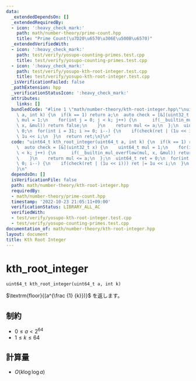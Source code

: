 ```yaml
---
data:
  _extendedDependsOn: []
  _extendedRequiredBy:
  - icon: ':heavy_check_mark:'
    path: math/number-theory/prime-count.hpp
    title: "Prime Count(\u7D20\u6570\u306E\u500B\u6570)"
  _extendedVerifiedWith:
  - icon: ':heavy_check_mark:'
    path: test/verify/yosupo-counting-primes.test.cpp
    title: test/verify/yosupo-counting-primes.test.cpp
  - icon: ':heavy_check_mark:'
    path: test/verify/yosupo-kth-root-integer.test.cpp
    title: test/verify/yosupo-kth-root-integer.test.cpp
  _isVerificationFailed: false
  _pathExtension: hpp
  _verificationStatusIcon: ':heavy_check_mark:'
  attributes:
    links: []
  bundledCode: "#line 1 \"math/number-theory/kth-root-integer.hpp\"\nuint64_t kth_root_integer(uint64_t\
    \ a, int k) {\n  if(k == 1) return a;\n  auto check = [&](uint32_t x) {\n    uint64_t\
    \ mul = 1;\n    for(int j = 0; j < k; j++) {\n      if(__builtin_mul_overflow(mul,\
    \ x, &mul)) return false;\n    }\n    return mul <= a;\n  };\n  uint64_t ret =\
    \ 0;\n  for(int i = 31; i >= 0; i--) {\n    if(check(ret | (1u << i))) ret |=\
    \ 1u << i;\n  }\n  return ret;\n}\n"
  code: "uint64_t kth_root_integer(uint64_t a, int k) {\n  if(k == 1) return a;\n\
    \  auto check = [&](uint32_t x) {\n    uint64_t mul = 1;\n    for(int j = 0; j\
    \ < k; j++) {\n      if(__builtin_mul_overflow(mul, x, &mul)) return false;\n\
    \    }\n    return mul <= a;\n  };\n  uint64_t ret = 0;\n  for(int i = 31; i >=\
    \ 0; i--) {\n    if(check(ret | (1u << i))) ret |= 1u << i;\n  }\n  return ret;\n\
    }\n"
  dependsOn: []
  isVerificationFile: false
  path: math/number-theory/kth-root-integer.hpp
  requiredBy:
  - math/number-theory/prime-count.hpp
  timestamp: '2022-10-23 21:05:11+09:00'
  verificationStatus: LIBRARY_ALL_AC
  verifiedWith:
  - test/verify/yosupo-kth-root-integer.test.cpp
  - test/verify/yosupo-counting-primes.test.cpp
documentation_of: math/number-theory/kth-root-integer.hpp
layout: document
title: Kth Root Integer
---
```


# kth_root_integer

```
uint64_t kth_root_integer(uint64_t a, int k)
```

$\textrm{floor}{(a^{\frac {1} {k}})}$ を返します。

## 制約

- $0 \leq a \lt 2^{64}$
- $1 \leq k \leq 64$

## 計算量

- $O(k \log \log a)$
